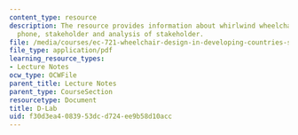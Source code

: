 ```yaml
---
content_type: resource
description: The resource provides information about whirlwind wheelchairs, grameen
  phone, stakeholder and analysis of stakeholder.
file: /media/courses/ec-721-wheelchair-design-in-developing-countries-spring-2009/f30d3ea4083953dcd724ee9b58d10acc_MITEC_721S09_lec08_at07.pdf
file_type: application/pdf
learning_resource_types:
- Lecture Notes
ocw_type: OCWFile
parent_title: Lecture Notes
parent_type: CourseSection
resourcetype: Document
title: D-Lab
uid: f30d3ea4-0839-53dc-d724-ee9b58d10acc
---
```

